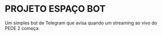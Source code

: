 # PROJETO ESPAÇO BOT
Um simples bot de Telegram que avisa quando um streaming ao vivo do PEDE 2 começa.